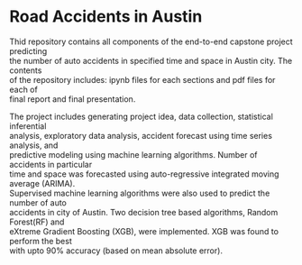 # Road Accidents in Austin
Thid repository contains all components of the end-to-end capstone project predicting<br>
the number of auto accidents in specified time and space in Austin city. The contents <br>
of the repository includes: ipynb files for each sections and pdf files for each of<br>
final report and final presentation. 

The project includes generating project idea, data collection, statistical inferential<br>
analysis, exploratory data analysis, accident forecast using time series analysis, and<br>
predictive modeling using machine learning algorithms. Number of accidents in particular<br>
time and space was forecasted using auto-regressive integrated moving average (ARIMA).<br>
Supervised machine learning algorithms were also used to predict the number of auto<br>
accidents in city of Austin. Two decision tree based algorithms, Random Forest(RF) and<br>
eXtreme Gradient Boosting (XGB), were implemented. XGB was found to perform the best <br>
with upto 90% accuracy (based on mean absolute error).   
   
